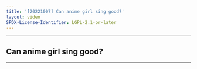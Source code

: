 ```yaml
---
title: '[20221007] Can anime girl sing good?'
layout: video
SPDX-License-Identifier: LGPL-2.1-or-later
---
```


---

## Can anime girl sing good?

<div class="container">
  <video-js id="my-video" class="vjs-fluid vjs-layout-medium" controls preload="auto" poster="https://cdn.discordapp.com/attachments/1083515523846914179/1084309183010185236/20221007.jpg">
    <source src="https://drive.ayampenyet.eu.org/api/raw/?path=/%F0%9F%94%AE%20Unarchive%20Karaoke%20Moona/%5B20221007%5D%20%E3%80%90MoonUtau%E3%80%91Can%20anime%20girl%20sing%20good_%E3%80%90Unarchive%E3%80%91%20%5BMoona%20Hoshinova%20hololive-ID%5D%20(n-wHBvH9aGk).mp4" type="video/mp4"/>
  </video-js>
</div>

---
